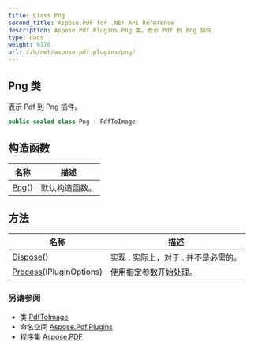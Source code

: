 ```yaml
---
title: Class Png
second_title: Aspose.PDF for .NET API Reference
description: Aspose.Pdf.Plugins.Png 类。表示 Pdf 到 Png 插件
type: docs
weight: 9170
url: /zh/net/aspose.pdf.plugins/png/
---
```

## Png 类

表示 Pdf 到 Png 插件。

```csharp
public sealed class Png : PdfToImage
```

## 构造函数

| 名称 | 描述 |
| --- | --- |
| [Png](png/)() | 默认构造函数。 |

## 方法

| 名称 | 描述 |
| --- | --- |
| [Dispose](../../aspose.pdf.plugins/pdftoimage/dispose/)() | 实现 . 实际上，对于 . 并不是必需的。 |
| [Process](../../aspose.pdf.plugins/pdftoimage/process/)(IPluginOptions) | 使用指定参数开始处理。 |

### 另请参阅

* 类 [PdfToImage](../pdftoimage/)
* 命名空间 [Aspose.Pdf.Plugins](../../aspose.pdf.plugins/)
* 程序集 [Aspose.PDF](../../)